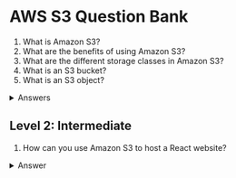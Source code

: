 # AWS S3 Question Bank

<ol>
<li>What is Amazon S3?</li>
<li>What are the benefits of using Amazon S3?</li>
<li>What are the different storage classes in Amazon S3?</li>
<li>What is an S3 bucket?</li>
<li>What is an S3 object?</li>
</ol>

<details>
<summary>Answers</summary>
<ol>
<li>Amazon Simple Storage Service (Amazon S3) is a web service that provides scalable and durable object storage in the cloud.</li>
<li>Amazon S3 provides benefits such as scalability, durability, and security, by allowing you to store and retrieve objects of any size or type, from anywhere and at any time, and pay only for the storage and data transfer you use.</li>
<li>The different storage classes in Amazon S3 are: Standard, Standard-Infrequent Access (IA), One Zone-Infrequent Access (Z-IA), Glacier, and Glacier Deep Archive. Each storage class has different features and costs, and is designed for different use cases and access patterns.</li>
<li>An S3 bucket is a container for objects that are stored in Amazon S3, and is identified by a unique name and a region. S3 buckets can be created, configured, and managed using the AWS Management Console, the AWS CLI, or the AWS SDKs.</li>
<li>An S3 object is an entity that is stored in an S3 bucket, and consists of a key (the unique identifier), a value (the data), and metadata (the attributes and properties). S3 objects can be accessed using a unique URL, and can be managed using S3 APIs or console.</li>
</ol>
</details>

## Level 2: Intermediate

<ol>
<li>How can you use Amazon S3 to host a React website?</li>
</ol>

<details>
<summary>Answer</summary>
<ol>
<li>First an S3 bucket needs to be created with a unique name in a region suitable for the website. Static website hosting must then be enabled through the properties, and a new bucket policy must be applied to allow access to it from public networks. Next upload the static build files of the React app to the bucket, and ensure the index location of the static website is pointed to the right file in the bucket.</li>
</ol>
</details>

